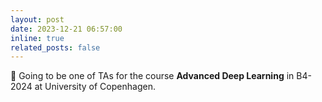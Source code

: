 ```yaml
---
layout: post
date: 2023-12-21 06:57:00
inline: true
related_posts: false
---
```


🥰 Going to be one of TAs for the course **Advanced Deep Learning** in B4-2024 at University of Copenhagen.
